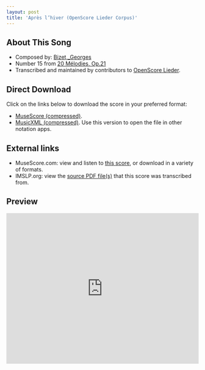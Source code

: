 ```yaml
---
layout: post
title: 'Après l’hiver (OpenScore Lieder Corpus)'
---
```


## About This Song

- Composed by: [Bizet,_Georges](https://fourscoreandmore.org/openscore/lieder/Bizet,_Georges)
- Number 15 from [20 Mélodies, Op.21](https://fourscoreandmore.org/openscore/lieder/Bizet,_Georges/20_Mélodies,_Op.21)
- Transcribed and maintained by contributors to [OpenScore Lieder].

[OpenScore Lieder]: https://musescore.com/openscore-lieder-corpus

## Direct Download

Click on the links below to download the score in your preferred format:
- [MuseScore (compressed)](https://github.com/openscore/lieder/blob/main/scores/Bizet,_Georges/20_Mélodies,_Op.21/15_Après_l’hiver/lc6902615.mscz?raw=true).
- [MusicXML (compressed)](https://github.com/openscore/lieder/blob/main/scores/Bizet,_Georges/20_Mélodies,_Op.21/15_Après_l’hiver/lc6902615.mxl?raw=true). Use this version to open the file in other notation apps.

## External links

- MuseScore.com: view and listen to [this score][MuseScore], or download in a variety of formats.
- IMSLP.org: view the [source PDF file(s)][IMSLP] that this score was transcribed from.

[MuseScore]: https://musescore.com/score/6902615
[IMSLP]: https://imslp.org/wiki/Special:ReverseLookup/342985

## Preview

<iframe width="100%" height="394" src="https://musescore.com/openscore-lieder-corpus/scores/6902615/embed" frameborder="0" allowfullscreen allow="autoplay; fullscreen"></iframe>
